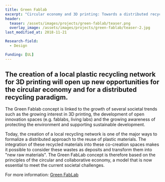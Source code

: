 ```yaml
---
title: Green Fablab
excerpt: "Circular economy and 3D printing: Towards a distributed recycling paradigm"
header:
  teaser: /assets/images/projects/green-fablab/teaser.png
  overlay_image: /assets/images/projects/green-fablab/teaser-2.jpg 
last_modified_at: 2018-11-21

Research-field:
  - Design

Funding: [UL]
---
```


## The creation of a local plastic recycling network for 3D printing will open up new opportunities for the circular economy and for a distributed recycling paradigm.

The Green Fablab concept is linked to the growth of several societal trends such as the growing interest in 3D printing, the development of open innovation spaces (e.g. fablabs, living labs) and the growing awareness of protecting the environment and supporting sustainable development.

Today, the creation of a local recycling network is one of the major ways to formalize a distributed approach to the reuse of plastic materials.
The integration of these recycled materials into these co-creation spaces makes it possible to consider these wastes as deposits and transform them into "new raw materials".
The Green FabLab concept is therefore based on the principles of the circular and collaborative economy, a model that is now essential to meet the current societal challenges.

For more information: [Green FabLab](http://lf2l.fr/projects/green-fablab/)
